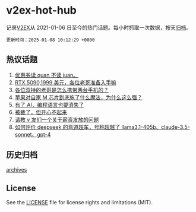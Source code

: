 # v2ex-hot-hub

 记录[V2EX](https://www.v2ex.com/)从 2021-01-06 日至今的热门话题。每小时抓取一次数据，按天[归档](archives)。

`更新时间：2025-01-08 10:12:29 +0800`

## 热议话题

1. [优惠券读 quan 不读 juan。](https://www.v2ex.com/t/1103101)
1. [RTX 5090,1999 美元，各位老哥准备入手嘛](https://www.v2ex.com/t/1103140)
1. [各位双持的老哥是怎么携带两台手机的？](https://www.v2ex.com/t/1103181)
1. [苹果对自家 M 芯片到底施了什么魔法，为什么这么强？](https://www.v2ex.com/t/1103173)
1. [有了 AI，编程语言也要消失了](https://www.v2ex.com/t/1103103)
1. [被裁了，但开心不起来](https://www.v2ex.com/t/1103099)
1. [请教 v 友们一个关于薪资发放的问题](https://www.v2ex.com/t/1103279)
1. [如何评价 deepseek 的弯道超车，号称超越了 llama3.1-405b、claude-3.5-sonnet、gpt-4](https://www.v2ex.com/t/1103363)

## 历史归档

[archives](archives)

## License

See the [LICENSE](LICENSE) file for license rights and limitations (MIT).
